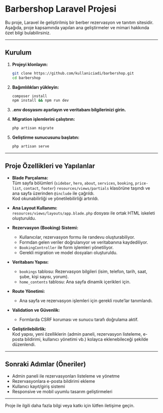 # Barbershop Laravel Projesi

Bu proje, Laravel ile geliştirilmiş bir berber rezervasyon ve tanıtım sitesidir.  
Aşağıda, proje kapsamında yapılan ana geliştirmeler ve mimari hakkında özet bilgi bulabilirsiniz.

---

## Kurulum

1. **Projeyi klonlayın:**
   ```bash
   git clone https://github.com/kullaniciadi/barbershop.git
   cd barbershop
   ```

2. **Bağımlılıkları yükleyin:**
   ```bash
   composer install
   npm install && npm run dev
   ```

3. **.env dosyasını ayarlayın ve veritabanı bilgilerinizi girin.**

4. **Migration işlemlerini çalıştırın:**
   ```bash
   php artisan migrate
   ```

5. **Geliştirme sunucusunu başlatın:**
   ```bash
   php artisan serve
   ```

---

## Proje Özellikleri ve Yapılanlar

- **Blade Parçalama:**  
  Tüm sayfa bölümleri (`sidebar`, `hero`, `about`, `services`, `booking`, `price-list`, `contact`, `footer`) `resources/views/partials` klasörüne taşındı ve ana sayfa üzerinden `@include` ile çağrıldı.  
  Kod okunabilirliği ve yönetilebilirliği artırıldı.

- **Ana Layout Kullanımı:**  
  `resources/views/layouts/app.blade.php` dosyası ile ortak HTML iskeleti oluşturuldu.

- **Rezervasyon (Booking) Sistemi:**  
  - Kullanıcılar, rezervasyon formu ile randevu oluşturabiliyor.
  - Formdan gelen veriler doğrulanıyor ve veritabanına kaydediliyor.
  - `BookingController` ile form işlemleri yönetiliyor.
  - Gerekli migration ve model dosyaları oluşturuldu.

- **Veritabanı Yapısı:**  
  - `bookings` tablosu: Rezervasyon bilgileri (isim, telefon, tarih, saat, şube, kişi sayısı, yorum).
  - `home_contents` tablosu: Ana sayfa dinamik içerikleri için.

- **Route Yönetimi:**  
  - Ana sayfa ve rezervasyon işlemleri için gerekli route’lar tanımlandı.

- **Validation ve Güvenlik:**  
  - Formlarda CSRF koruması ve sunucu tarafı doğrulama aktif.

- **Geliştirilebilirlik:**  
  Kod yapısı, yeni özelliklerin (admin paneli, rezervasyon listeleme, e-posta bildirimi, kullanıcı yönetimi vb.) kolayca eklenebileceği şekilde düzenlendi.

---

## Sonraki Adımlar (Öneriler)

- Admin paneli ile rezervasyonları listeleme ve yönetme
- Rezervasyonlara e-posta bildirimi ekleme
- Kullanıcı kayıt/giriş sistemi
- Responsive ve mobil uyumlu tasarım geliştirmeleri

---

Proje ile ilgili daha fazla bilgi veya katkı için lütfen iletişime geçin.